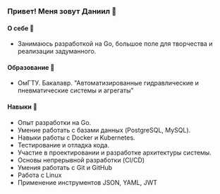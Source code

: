 ### Привет! Меня зовут Даниил 👋

#### О себе 🤔

- Занимаюсь разработкой на Go, большое поле для творчества и реализации задуманного.


#### Образование 🔭

- ОмГТУ. Бакалавр. "Автоматизированные гидравлические и пневматические системы и агрегаты"

#### Навыки 🌱

- Опыт разработки на Go.
- Умение работать с базами данных (PostgreSQL, MySQL).
- Навыки работы с Docker и Kubernetes.
- Тестирование и отладка кода.
- Участие в проектировании и разработке архитектуры системы.
- Основы непрерывной разработки (CI/CD) 
- Умения работать с Git и GitHub
- Работа c Linux 
- Применение инструментов JSON, YAML, JWT 


<!--
**DaniilStelmakh/DaniilStelmakh** is a ✨ _special_ ✨ repository because its `README.md` (this file) appears on your GitHub profile.

Here are some ideas to get you started:

- 🔭 I’m currently working on ...
- 🌱 I’m currently learning ...
- 👯 I’m looking to collaborate on ...
- 🤔 I’m looking for help with ...
- 💬 Ask me about ...
- 📫 How to reach me: ...
- 😄 Pronouns: ...
- ⚡ Fun fact: ...
-->
